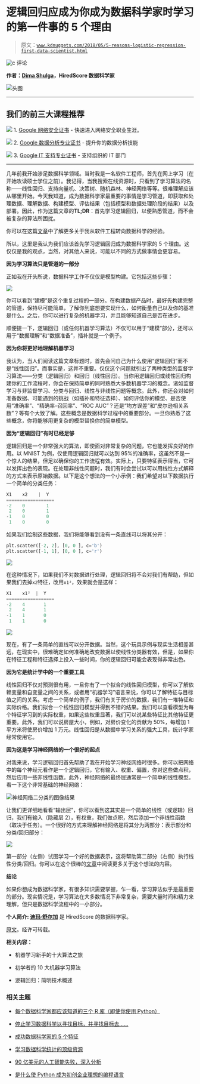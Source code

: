 # 逻辑回归应成为你成为数据科学家时学习的第一件事的 5 个理由

> 原文：[`www.kdnuggets.com/2018/05/5-reasons-logistic-regression-first-data-scientist.html`](https://www.kdnuggets.com/2018/05/5-reasons-logistic-regression-first-data-scientist.html)

![c](img/3d9c022da2d331bb56691a9617b91b90.png) 评论

**作者：[Dima Shulga](https://www.linkedin.com/in/shudima/)，HiredScore 数据科学家**

![头图](img/dbaf04fa358c3e80ab39e097f899cf01.png)

* * *

## 我们的前三大课程推荐

![](img/0244c01ba9267c002ef39d4907e0b8fb.png) 1\. [Google 网络安全证书](https://www.kdnuggets.com/google-cybersecurity) - 快速进入网络安全职业生涯。

![](img/e225c49c3c91745821c8c0368bf04711.png) 2\. [Google 数据分析专业证书](https://www.kdnuggets.com/google-data-analytics) - 提升你的数据分析技能

![](img/0244c01ba9267c002ef39d4907e0b8fb.png) 3\. [Google IT 支持专业证书](https://www.kdnuggets.com/google-itsupport) - 支持组织的 IT 部门

* * *

几年前我开始涉足数据科学领域。当时我是一名软件工程师，首先在网上学习（在开始攻读硕士学位之前）。我记得，当我搜索在线资源时，只看到了学习算法的名称——线性回归、支持向量机、决策树、随机森林、神经网络等等。很难理解应该从哪里开始。今天我知道，成为数据科学家最重要的事情是学习管道，即获取和处理数据、理解数据、构建模型、评估结果（包括模型和数据处理阶段的结果）以及部署。因此，作为这篇文章的**TL;DR**：首先学习逻辑回归，以便熟悉管道，而不会被复杂的算法所困扰。

你可以在这篇[文章](https://towardsdatascience.com/experiencing-the-science-in-data-science-b37862b3fbfb)中了解更多关于我从软件工程转向数据科学的经验。

所以，这里是我认为我们应该首先学习逻辑回归成为数据科学家的 5 个理由。这仅仅是我的观点，当然，对其他人来说，可能以不同的方式做事情会更容易。

**因为学习算法只是管道的一部分**

正如我在开头所说，数据科学工作不仅仅是模型构建。它包括这些步骤：

![](img/f103a68b0baeb97c7f1ed22fa9e9dca9.png)

你可以看到“建模”是这个重复过程的一部分。在构建数据产品时，最好先构建完整的管道，保持尽可能简单，了解你到底想要实现什么，如何衡量自己以及你的基准是什么。之后，你可以进行复杂的机器学习，并且能够知道自己是否在进步。

顺便提一下，逻辑回归（或任何机器学习算法）不仅可以用于“建模”部分，还可以用于“数据理解”和“数据准备”，插补就是一个例子。

**因为你将更好地理解机器学习**

我认为，当人们阅读这篇文章标题时，首先会问自己为什么使用“逻辑回归”而不是“线性回归”。而事实是，这并不重要。仅仅这个问题就引出了两种类型的监督学习算法——分类（逻辑回归）和回归（线性回归）。当你用逻辑回归或线性回归构建你的工作流程时，你会在保持简单的同时熟悉大多数机器学习的概念。诸如监督学习与非监督学习、分类与回归、线性与非线性问题等概念。此外，你还会对如何准备数据、可能遇到的挑战（如插补和特征选择）、如何评估你的模型、是否使用“准确率”、“精确率-召回率”、“ROC AUC”？还是“均方误差”和“皮尔逊相关系数”？等有个大致了解。这些概念是数据科学过程中的重要部分。一旦你熟悉了这些概念，你将能够用更复杂的模型替换你的简单模型。

**因为“逻辑回归”有时已经足够**

逻辑回归是一个非常强大的算法，即使面对非常复杂的问题，它也能发挥良好的作用。以 MNIST 为例，仅使用逻辑回归就可以达到 95%的准确率，这虽然不是一个惊人的结果，但足以确保你的工作流程有效。实际上，只要特征表示得当，它可以发挥出色的表现。在处理非线性问题时，我们有时会尝试以可以用线性方式解释的方式来表示原始数据。以下是这个想法的一个小示例：我们希望对以下数据执行一个简单的分类任务：

```py
X1    x2    |  Y
==================
-2    0        1
 2    0        1
-1    0        0
 1    0        0
```

如果我们绘制这些数据，我们将能够看到没有一条直线可以将其分开：

```py
plt.scatter([-2, 2], [0, 0 ], c='b')
plt.scatter([-1, 1], [0, 0 ], c='r')
```

![](img/4e40d35400e5e031c8e0f58e50ab1e04.png)

在这种情况下，如果我们不对数据进行处理，逻辑回归将不会对我们有帮助，但如果我们去掉`x2`特征，改用`x1²`，效果就会是这样：

```py
X1    x1²  |  Y
==================
-2    4       1
 2    4       1
-1    1       0
 1    1       0
```

![](img/2b629c8d5c4723ac81d6bc895297f538.png)

现在，有了一条简单的直线可以分开数据。当然，这个玩具示例与现实生活相差甚远，在现实中，很难确定如何准确地改变数据以使线性分类器有效，但是，如果你在特征工程和特征选择上投入一些时间，你的逻辑回归可能会表现得非常出色。

**因为它是统计学中的一个重要工具**

线性回归不仅对预测很有用，一旦你有了一个拟合的线性回归模型，你可以了解依赖变量和自变量之间的关系，或者用“机器学习”语言来说，你可以了解特征与目标值之间的关系。考虑一个简单的例子，我们有关于房价的数据，我们有一堆特征和实际价格。我们拟合一个线性回归模型并得到不错的结果。我们可以查看模型为每个特征学习到的实际权重，如果这些权重显著，我们可以说某些特征比其他特征更重要。此外，我们可以说房屋大小，例如，对房价变化的贡献为 50%，每增加 1 平方米将使房价增加 1 万元。线性回归是从数据中学习关系的强大工具，统计学家经常使用它。

**因为这是学习神经网络的一个很好的起点**

对我来说，学习逻辑回归首先帮助了我在开始学习神经网络时很多。你可以把网络中的每个神经元看作是一个逻辑回归，它有输入、权重、偏置，你对这些做点积，然后应用一些非线性函数。此外，神经网络的最终层通常是一个简单的线性模型。看一下这个非常基础的神经网络：

![神经网络二分类的图像结果](img/645f440d7c0d82babdb179178b0919f8.png)

让我们更详细地看看“输出层”，你可以看到这其实是一个简单的线性（或逻辑）回归，我们有输入（隐藏层 2），有权重，我们做点积，然后添加一个非线性函数（取决于任务）。一个很好的方式来理解神经网络是将其分为两部分：表示部分和分类/回归部分：

![](img/4cb432635ca9f4327841dddaef2b1117.png)

第一部分（左侧）试图学习一个好的数据表示，这将帮助第二部分（右侧）执行线性分类/回归。你可以在这个很棒的[文章](http://colah.github.io/posts/2014-03-NN-Manifolds-Topology/)中阅读更多关于这个想法的内容。

**结论**

如果你想成为数据科学家，有很多知识需要掌握，乍一看，学习算法似乎是最重要的部分。现实情况是，学习算法在大多数情况下非常复杂，需要大量时间和精力来理解，但只是数据科学流程中的一小部分。

**个人简介: [迪玛·舒尔加](https://www.linkedin.com/in/shudima/)** 是 HiredScore 的数据科学家。

[原文](https://towardsdatascience.com/5-reasons-logistic-regression-should-be-the-first-thing-you-learn-when-become-a-data-scientist-fcaae46605c4)。经许可转载。

**相关内容：**

+   机器学习新手的十大算法之旅

+   初学者的 10 大机器学习算法

+   逻辑回归：简明技术概述

### 相关主题

+   [每个数据科学家都应该知道的三个 R 库（即使你使用 Python）](https://www.kdnuggets.com/2021/12/three-r-libraries-every-data-scientist-know-even-python.html)

+   [停止学习数据科学以寻找目标，并寻找目标去……](https://www.kdnuggets.com/2021/12/stop-learning-data-science-find-purpose.html)

+   [成功数据科学家的 5 个特征](https://www.kdnuggets.com/2021/12/5-characteristics-successful-data-scientist.html)

+   [学习数据科学统计的顶级资源](https://www.kdnuggets.com/2021/12/springboard-top-resources-learn-data-science-statistics.html)

+   [90 亿美元的人工智能失败，深入分析](https://www.kdnuggets.com/2021/12/9b-ai-failure-examined.html)

+   [是什么使 Python 成为初创企业理想的编程语言](https://www.kdnuggets.com/2021/12/makes-python-ideal-programming-language-startups.html)
